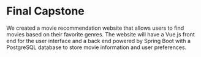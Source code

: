 # Final Capstone
​We created a movie recommendation website that allows users to find movies based on their favorite genres. The website will have a Vue.js front end for the user interface and a back end powered by Spring Boot with a PostgreSQL database to store movie information and user preferences.
